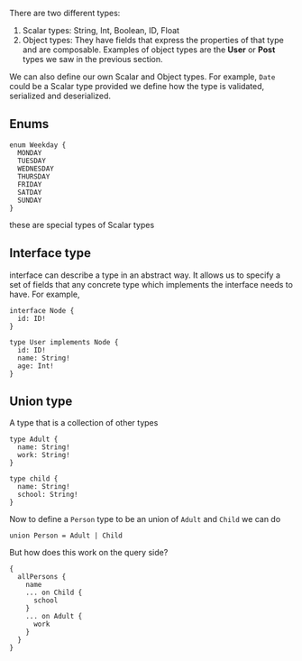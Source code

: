 There are two different types:

1. Scalar types: String, Int, Boolean, ID, Float
2. Object types: They have fields that express the properties of that type and are composable. Examples of object types are the **User** or **Post** types we saw in the previous section.

We can also define our own Scalar and Object types. For example, `Date` could be a Scalar type provided we define how the type is validated, serialized and deserialized.

## Enums

```
enum Weekday {
  MONDAY
  TUESDAY
  WEDNESDAY
  THURSDAY
  FRIDAY
  SATDAY
  SUNDAY
}
```

these are special types of Scalar types

## Interface type

interface can describe a type in an abstract way. It allows us to specify a set of fields that any concrete type which implements the interface needs to have. For example,

```
interface Node {
  id: ID!
}

type User implements Node {
  id: ID!
  name: String!
  age: Int!
}
```

## Union type

A type that is a collection of other types

```
type Adult {
  name: String!
  work: String!
}

type child {
  name: String!
  school: String!
}
```

Now to define a `Person` type to be an union of `Adult` and `Child` we can do

`union Person = Adult | Child`

But how does this work on the query side?

```
{
  allPersons {
    name
	... on Child {
	  school
	}
	... on Adult {
	  work
	}
  }
}
```


